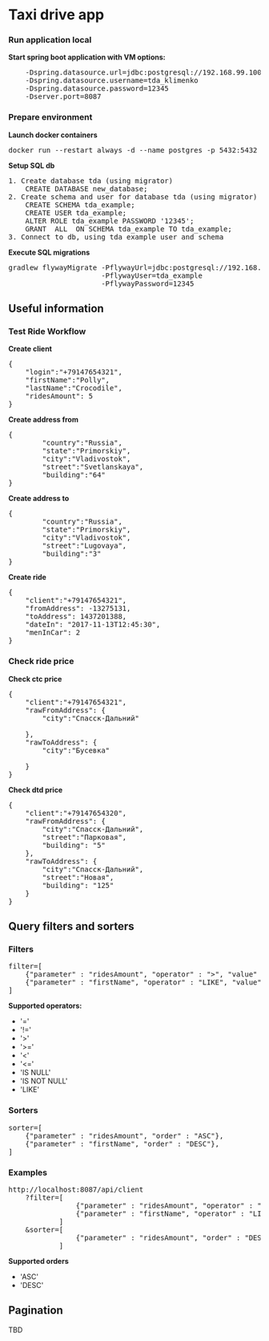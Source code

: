 # Taxi drive app

### Run application local
**Start spring boot application with VM options:**
<pre>
    -Dspring.datasource.url=jdbc:postgresql://192.168.99.100:5432/tda   
    -Dspring.datasource.username=tda_klimenko 
    -Dspring.datasource.password=12345
    -Dserver.port=8087
</pre>

### Prepare environment

**Launch docker containers**
<pre>
docker run --restart always -d --name postgres -p 5432:5432 postgres
</pre>

**Setup SQL db**
<pre>
1. Create database tda (using migrator)
    CREATE DATABASE new_database;    
2. Create schema and user for database tda (using migrator)
    CREATE SCHEMA tda_example;
    CREATE USER tda_example;
    ALTER ROLE tda_example PASSWORD '12345';
    GRANT  ALL  ON SCHEMA tda_example TO tda_example;
3. Connect to db, using tda_example user and schema    
</pre>

**Execute SQL migrations**
<pre>
gradlew flywayMigrate -PflywayUrl=jdbc:postgresql://192.168.99.100:5432/tda 
                      -PflywayUser=tda_example
                      -PflywayPassword=12345
</pre>

## Useful information 
### Test Ride Workflow
**Create client**
<pre>
{
	"login":"+79147654321",
	"firstName":"Polly",
	"lastName":"Crocodile",
	"ridesAmount": 5
}
</pre>

**Create address from**
<pre>
{
		"country":"Russia",
		"state":"Primorskiy",
		"city":"Vladivostok",
		"street":"Svetlanskaya",
		"building":"64"
}
</pre>

**Create address to**
<pre>
{
		"country":"Russia",
		"state":"Primorskiy",
		"city":"Vladivostok",
		"street":"Lugovaya",
		"building":"3"
}
</pre>

**Create ride**
<pre>
{
	"client":"+79147654321",
	"fromAddress": -13275131,
	"toAddress": 1437201388,
	"dateIn": "2017-11-13T12:45:30",
	"menInCar": 2
}
</pre>

### Check ride price
**Check ctc price**
<pre>
{
	"client":"+79147654321",
	"rawFromAddress": {
		"city":"Спасск-Дальний"
		
	},
	"rawToAddress": {
		"city":"Бусевка"
		
	}
}
</pre>

**Check dtd price**
<pre>
{
	"client":"+79147654320",
	"rawFromAddress": {
		"city":"Спасск-Дальний",
		"street":"Парковая",
		"building": "5"
	},
	"rawToAddress": {
		"city":"Спасск-Дальний",
		"street":"Новая",
		"building": "125"
	}
}
</pre>

## Query filters and sorters
### Filters
<pre>
filter=[
    {"parameter" : "ridesAmount", "operator" : ">", "value" : 5}, 
    {"parameter" : "firstName", "operator" : "LIKE", "value" : "%Mon%"}
]
</pre>

**Supported operators:**
- '='          
- '!='         
- '>'          
- '>='         
- '<'          
- '<='         
- 'IS NULL'    
- 'IS NOT NULL'
- 'LIKE'       

### Sorters
<pre>
sorter=[
    {"parameter" : "ridesAmount", "order" : "ASC"},
    {"parameter" : "firstName", "order" : "DESC"},
]
</pre>

### Examples
<pre>
http://localhost:8087/api/client
    ?filter=[
                {"parameter" : "ridesAmount", "operator" : ">", "value" : 5}, 
                {"parameter" : "firstName", "operator" : "LIKE", "value" : "%a%"}
            ]
    &sorter=[
                {"parameter" : "ridesAmount", "order" : "DESC"}
            ]
</pre>

**Supported orders**
- 'ASC'
- 'DESC'

## Pagination
TBD
